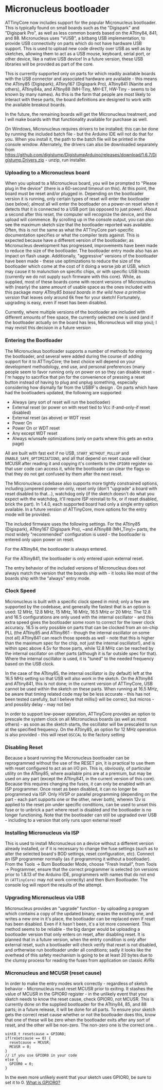 # Micronucleus bootloader

ATTinyCore now includes support for the popular Micronucleus bootloader. This is typically found on small boards such as the "Digispark" and "Digispark Pro", as well as less common boards based on the ATtiny84, 841, and 88. Micronucleus uses "VUSB", a bitbang USB implementation, to provide USB connectivity on parts which do not have hardware USB support. This is used to upload new code directly over USB as well as by sketches, allowing them to act as a USB mouse, keyboard, serial port, or other device, like a native USB device! In a future version, these USB libraries will be provided as part of the core.

This is currently supported only on parts for which readily available boards with the USB connector and associated hardware are available - this means the ATtiny85 (Digispark), ATtiny167 (Digispark Pro), ATtiny841 (Nanite and others), ATtiny84a, and ATtiny88 (MH-Tiny, MH-ET, HW-Tiny - seems to be known by many names). As this is the form that people are most likely to interact with these parts, the board definitions are designed to work with the available breakout boards.

In the future, the remaining boards will get the Micronucleus treatment, and I will make boards with that functionality available for purchase as well.

On Windows, Micronucleus requires drivers to be installed; this can be done by running the included batch file - but the Arduino IDE will not do that for you. When you install it, the path to the batch file will be printed in the console window. Alternately, the drivers can also be downloaded separately from https://github.com/digistump/DigistumpArduino/releases/download/1.6.7/Digistump.Drivers.zip - unzip, run installer.

### Uploading to a Micronucleus board
When you upload to a Micronucleus board, you will be prompted to "Please plug in the device" (there is a 60-second timeout on this). At this point, the board must be reset and/or plugged in. Depending on the bootloader version it is running, only certain types of reset will enter the bootloader (see below); almost all will enter the bootloader on a power-on reset when it detects that it is connected to a USB port (as opposed to just power). About a second after this reset, the computer will recognize the device, and the upload will commence. By scrolling up in the console output, you can also see the maximum sketch size that the bootloader reported was available. Often, this is not the same as what the ATTinyCore part-specific documentation specifies or what the compiler tests against. This is expected because have a different version of the bootloader; as Micronucleus development has progressed, improvements have been made to reduce the size of the bootloader. The bootloader entry mode also has an impact on flash usage. Additionally, "aggressive" versions of the bootloader have been made - these use optimizations to reduce the size of the bootloader which come at the cost of it doing a worse job at USB, which may cause it to malunction on specific chips, or with specific USB hosts (currently we do not supply such firmware with this core). While, as supplied, most of these boards come with recent versions of Micronucleus with (nearly) the same amount of usable space as the ones included with this package *many ATtiny85 based boards in the wild have a primitive version* that leaves only around 6k free for your sketch! Fortunately, upgrading is easy, even if reset has been disabled.

Currently, where multiple versions of the bootloader are included with different amounts of free space, the currently selected one is used (and if the bootloader actually on the board has less, Micronucleus will stop you); I may revisit this decision in a future version

### Entering the Bootloader
The Micronucleus bootloader supports a number of methods for entering the bootloader, and several were added during the course of adding support for it to ATTinyCore; the best choice will depend on your development methodology, end use, and personal preferences (many people seem to favor running only on power on so they can disable reset - I'm happy to sacrifice that pin for the convenience of pressing a reset button instead of having to plug and unplug something, especially considering how dismally far from the USBIF's design . On parts which have had the bootloaders updated, the following are supported:
* Always (any sort of reset will run the bootloader)
* External reset (or power on with reset tied to Vcc if-and-only-if reset disabled)
* External reset (as above) or WDT reset
* Power On
* Power On or WDT reset
* Any except WDT reset
* Always w/unsafe optimizations (only on parts where this gets an extra page)

All are built with fast exit if no USB, `START_WITHOUT_PULLUP` and `ENABLE_SAFE_OPTIMIZATIONS`, and all that depend on reset cause will clear MCUSR after reading it and copying it's contents to the `GPIOR0` register so that user code can access it, while the bootloader can clear the flags so that they do not get confused by them after the next reset.

The Micronucleus codebase also supports more tightly constrained options, including jumpered power-on only, reset only (don't "upgrade" a board with reset disabled to that...), watchdog only (if the sketch doesn't do what you expect with the watchdog, it'll require ISP reinstall to fix, or if reset disabled, brick the part).
In 1.4.0, each supported board had only a single entry option available. In a future version of ATTinyCore, more options for the entry mode will be provided.

The included firmware uses the following settings.
For the ATtiny85 (Digispark), ATtiny167 (Digispark Pro), ~and ATtiny88 (MH_Tiny)~ parts, the most widely "recommended" configuration is used - the bootloader is entered only upon power on reset.

For the ATtiny84, the bootloader is always entered.

For the ATtiny841, the bootloader is only entered upon external reset.

The entry behavior of the included versions of Micronucleus does not always match the version that the boards ship with - it looks like most of the boards ship with the "always" entry mode.

### Clock Speed
Micronucleus is built with a specific clock speed in mind; only a few are supported by the codebase, and generally the fastest that is an option is used: 12 MHz, 12.8 MHz, 15 MHz, 16 MHz, 16.5 MHz or 20 MHz. The 12.8 and 16.5 configurations are only used with the internal oscillator - and this extra speed gives the bootloader some room to correct for the lower clock accuracy. 16.5 is only possible on parts that can be clocked from an on-chip PLL (the ATtiny85 and ATtiny861 - though the internal oscillator on some (not all) ATtiny841 can reach those speeds as well - note that this is higher than the maximum spec for the chip, not just the internal oscillator!), and is within spec above 4.5v for those parts, while 12.8 MHz can be reached by the internal oscillator on other parts (although it is far outside spec for that). Where the internal oscillator is used, it is "tuned" to the needed frequency based on the USB clock.

In the case of the ATtiny85, the internal oscillator is (by default) left at the 16.5 MHz setting so that USB will also work in the sketch. On the ATtiny84 and ATtiny841, this is not done; in the current version of ATTinyCore, USB cannot be used within the sketch on these parts. When running at 16.5 MHz, be aware that timing related code may be be less accurate - this has not been tested carefully, but I believe that millis() will be correct, but micros - and possibly delay - may not be)

In order to support low-power operation, ATTinyCore provides an option to prescale the system clock on all Micronucleus boards (as well as most others) - as soon as the sketch starts, the oscillator will bw prescaled to run at the specified frequency. On the ATtiny85, an option for 12 MHz operation is also provided - this will reset `OSCCAL` to the factory setting

### Disabling Reset
Because a board running the Micronucleus bootloader can be reprogrammed without the use of the RESET pin, it is practical to use them with reset configured to act as an I/O pin. This is, obviously, of particular utility on the ATtiny85, where available pins are at a premium, but may be used on any part (except the ATtiny841, in the current version of this core). Because this requires changing the fuses, it can only be enabled with an ISP programmer. Once reset as been disabled, it can no longer be programmed via ISP. Only HVSP or parallel programming (depending on the part - each part supports one or the other, never both), wherein 12v is applied to the reset pin under specific conditions, can be used to unset this fuse or to unbrick a part where reset is disabled and the bootloader is no longer functioning. Note that the bootloader can still be upgraded over USB - including to a version that only runs upon external reset!

### Installing Micronucleus via ISP
This is used to install Micronucleus on a device without a different version already installed, or if it is necessary to change the fuse settings (such as to alter the selected board's BOD settings, reset configuration, etc). Connect an ISP programmer normally (as if programming it without a bootloader). From the Tools -> Burn Bootloader Mode, choose "Fresh Install", from Tools -> Programmer, ensure that the correct programmer is selected (on versions prior to 1.8.13 of the Arduino IDE, programmers with names that do not end in `(ATTinyCore)` may not work correctly) and then Burn Bootloader. The console log will report the results of the attempt.

### Upgrading Micronucleus via USB
Micronucleus provides an "upgrade" function - by uploading a program which contains a copy of the updated binary, erases the existing one, and writes a new one in it's place, the bootloader can be replaced even if reset has been disabled. Even if it hasn't been, it's a lot more convenient. This method seems to be reliable - the big danger would be uploading a bootloader version that only enters on reset, after disabling reset. It is planned that in a future version, when the entrty condition is *only* after external reset, such a bootloader will check verify that reset is not disabled, and ortherwise run bootloader under all conditions; sadly it looks like the overhead of this safety mechanism is going to be at least 20 bytes due to the clumsy process for reading the fuses from application on classic AVRs

### Micronucleus and MCUSR (reset cause)
In order to make the entry modes work correctly - regardless of sketch behavior - Micronucleus must reset MCUSR prior to exiting. It stashes the value of MCUSR in the GPIOR0 register - in the unlikely event that your sketch needs to know the reset cause, check GPIOR0, not MCUSR. This is currently done on the supplied bootloader for the ATtiny84, 85, and 88 parts; in a future release, it will be done for all parts. To ensure your sketch gets the correct reset cause whether or not the bootloader does this, know that one of these will be zero when the bootloader exits after any sort of reset, and the other will be non-zero. The non-zero one is the correct one. .
```
uint8_t resetcause = GPIOR0;
if(resetcause == 0) {
  resetcause = MCUSR;
  MCUSR = 0;
} 
// if you use GPIOR0 in your code
else {
  GPIOR0 = 0;
}

```

In the even more unlikely event that your sketch uses GPIOR0, be sure to set it to 0. [What is GPIOR0?](https://github.com/SpenceKonde/AVR-Best-Practices/blob/master/LowLevelNotes.md)
